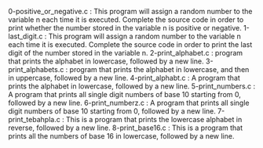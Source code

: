 0-positive_or_negative.c : This program will assign a random number to the variable n each time it is executed. Complete the source code in order to print whether the number stored in the variable n is positive or negative.
1-last_digit.c : This program will assign a random number to the variable n each time it is executed. Complete the source code in order to print the last digit of the number stored in the variable n.
2-print_alphabet.c : program that prints the alphabet in lowercase, followed by a new line.
3-print_alphabets.c : program that prints the alphabet in lowercase, and then in uppercase, followed by a new line.
4-print_alphabt.c : A program that prints the alphabet in lowercase, followed by a new line.
5-print_numbers.c : A program that prints all single digit numbers of base 10 starting from 0, followed by a new line.
6-print_numberz.c : A program that prints all single digit numbers of base 10 starting from 0, followed by a new line.
7-print_tebahpla.c : This is a program that prints the lowercase alphabet in reverse, followed by a new line.
8-print_base16.c : This is a program that prints all the numbers of base 16 in lowercase, followed by a new line.
